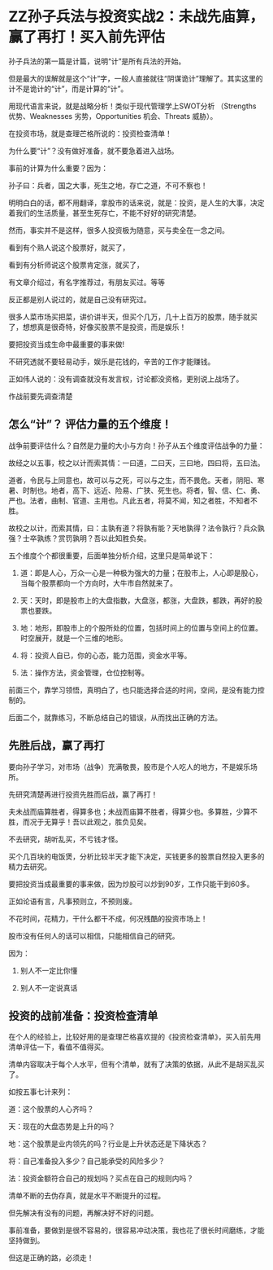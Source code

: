 # ZZ孙子兵法与投资实战2：未战先庙算，赢了再打！买入前先评估

孙子兵法的第一篇是计篇，说明“计”是所有兵法的开始。

但是最大的误解就是这个“计”字，一般人直接就往“阴谋诡计”理解了。其实这里的计不是诡计的“计”，而是计算的“计”。

用现代语言来说，就是战略分析！类似于现代管理学上SWOT分析 （Strengths 优势、Weaknesses 劣势，Opportunities 机会、Threats 威胁）。

在投资市场，就是查理芒格所说的：投资检查清单！

为什么要“计”？没有做好准备，就不要急着进入战场。

事前的计算为什么重要？因为：

孙子曰：兵者，国之大事，死生之地，存亡之道，不可不察也！

明明白白的话，都不用翻译，拿股市的话来说，就是：投资，是人生的大事，决定着我们的生活质量，甚至生死存亡，不能不好好的研究清楚。

然而，事实并不是这样，很多人投资极为随意，买与卖全在一念之间。

看到有个熟人说这个股票好，就买了，

看到有分析师说这个股票肯定涨，就买了，

有文章介绍过，有名字推荐过，有朋友买过。等等

反正都是别人说过的，就是自己没有研究过。

很多人菜市场买把菜，讲价讲半天，但买个几万，几十上百万的股票，随手就买了，想想真是很奇特，好像买股票不是投资，而是娱乐！

要把投资当成生命中最重要的事来做!

不研究透就不要轻易动手，娱乐是花钱的，辛苦的工作才能赚钱。

正如伟人说的：没有调查就没有发言权，讨论都没资格，更别说上战场了。

作战前要先调查清楚

## 怎么“计”？ 评估力量的五个维度！

战争前要评估什么？自然是力量的大小与方向！孙子从五个维度评估战争的力量：

故经之以五事，校之以计而索其情：一曰道，二曰天，三曰地，四曰将，五曰法。

道者，令民与上同意也，故可以与之死，可以与之生，而不畏危。天者，阴阳、寒暑、时制也。地者，高下、远近、险易、广狭、死生也。将者，智、信、仁、勇、严也。法者，曲制、官道、主用也。凡此五者，将莫不闻，知之者胜，不知者不胜。

故校之以计，而索其情，曰：主孰有道？将孰有能？天地孰得？法令孰行？兵众孰强？士卒孰练？赏罚孰明？吾以此知胜负矣。

五个维度个个都很重要，后面单独分析介绍，这里只是简单说下：

1. 道：即是人心，万众一心是一种极为强大的力量；在股市上，人心即是股心，当每个股票都向一个方向时，大牛市自然就来了。

2. 天：天时，即是股市上的大盘指数，大盘涨，都涨，大盘跌，都跌，再好的股票也要跌。

3. 地：地形，即股市上的个股所处的位置，包括时间上的位置与空间上的位置。时空展开，就是一个三维的地形。

4. 将：投资人自已，你的心态，能力范围，资金水平等。

5. 法：操作方法，资金管理，仓位控制等。

前面三个，靠学习领悟，真明白了，也只能选择合适的时间，空间，是没有能力控制的。

后面二个，就靠练习，不断总结自己的错误，从而找出正确的方法。

## 先胜后战，赢了再打

要向孙子学习，对市场（战争）充满敬畏，股市是个人吃人的地方，不是娱乐场所。

先研究清楚再进行投资先胜而后战，赢了再打！

夫未战而庙算胜者，得算多也；未战而庙算不胜者，得算少也。多算胜，少算不胜，而况于无算乎！吾以此观之，胜负见矣。

不去研究，胡听乱买，不亏钱才怪。

买个几百块的电饭煲，分析比较半天才能下决定，买钱更多的股票自然投入更多的精力去研究。

要把投资当成最重要的事来做，因为炒股可以炒到90岁，工作只能干到60多。

正如论语有言，凡事预则立，不预则废。

不花时间，花精力，干什么都干不成，何况残酷的投资市场上！

股市没有任何人的话可以相信，只能相信自己的研究。

因为：

1. 别人不一定比你懂

2. 别人不一定说真话

## 投资的战前准备：投资检查清单

在个人的经验上，比较好用的是查理芒格喜欢提的《投资检查清单》，买入前先用清单评估一下，看值不值得买。

清单内容取决于每个人水平，但有个清单，就有了决策的依据，从此不是胡买乱买了。

如按五事七计来列：

道：这个股票的人心齐吗？

天：现在的大盘态势是上升的吗？

地：这个股票是业内领先的吗？行业是上升状态还是下降状态？

将：自己准备投入多少？自己能承受的风险多少？

法：投资金额符合自己的规划吗？买点在自己的规则内吗？

清单不断的去伪存真，就是水平不断提升的过程。

但先解决有没有的问题，再解决好不好的问题。

事前准备，要做到是很不容易的，很容易冲动决策，我也花了很长时间磨练，才能坚持做到。

但这是正确的路，必须走！
